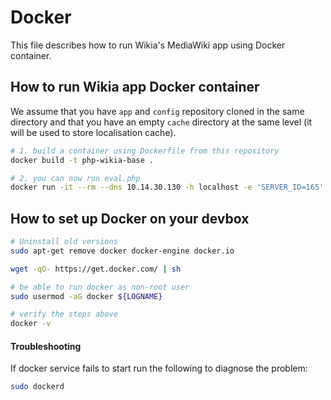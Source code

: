 Docker
======

This file describes how to run Wikia's MediaWiki app using Docker container.

## How to run Wikia app Docker container

We assume that you have `app` and `config` repository cloned in the same directory and that you have an empty `cache` directory at the same level (it will be used to store localisation cache).

```sh
# 1. build a container using Dockerfile from this repository
docker build -t php-wikia-base .

# 2. you can now run eval.php
docker run -it --rm --dns 10.14.30.130 -h localhost -e 'SERVER_ID=165' -e 'WIKIA_DATACENTER=poz' -e 'WIKIA_ENVIRONMENT=dev' -v "$PWD":/usr/wikia/slot1/current/src -v "`realpath $PWD/../config`":/usr/wikia/slot1/current/config -v "`realpath $PWD/../cache`":/usr/wikia/slot1/current/cache/messages php-wikia-base php maintenance/eval.php
```

## How to set up Docker on your devbox

```sh
# Uninstall old versions
sudo apt-get remove docker docker-engine docker.io

wget -qO- https://get.docker.com/ | sh

# be able to run docker as non-root user
sudo usermod -aG docker ${LOGNAME}

# verify the steps above
docker -v
```

#### Troubleshooting

If docker service fails to start run the following to diagnose the problem:

```sh
sudo dockerd
```
